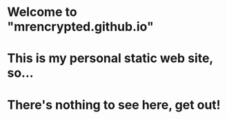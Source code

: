 # Welcome to  "mrencrypted.github.io"
# This is my personal static web site, so...
# There's nothing to see here, get out!
